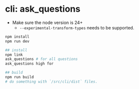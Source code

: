 # cli: ask_questions

-   Make sure the node version is 24+
    -   `--experimental-transform-types` needs to be supported.

```bash
npm install
npm run dev

## install
npm link
ask_questions # for all questions
ask_questions high for

## build
npm run build
# do something with `/src/cli/dist` files.
```
